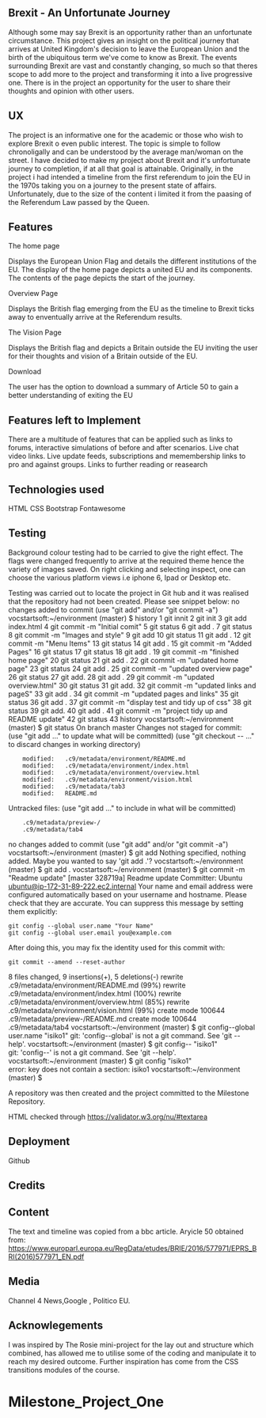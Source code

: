 ## Brexit - An Unfortunate Journey

Although some may say Brexit is an opportunity rather than an unfortunate circumstance. This project gives an insight on the political journey that arrives at United Kingdom's decision to leave the European Union and the birth of the ubiquitous term we've come to know as Brexit. 
The events surrounding Brexit are vast and constantly changing, so much so that theres scope to add more to the project and transforming it into a live progressive one. There is in the project an opportunity for the user to share their thoughts and opinion with other users. 

## UX

The project is an informative one for the academic or those who wish to explore Brexit o even public interest. The topic is simple to follow chronoligally
and can be understood by the average man/woman on the street. I have decided to make my project about Brexit and it's unfortunate journey to completion, if at all that goal is attainable. 
Originally, in the project i had intended a timeline from the first referendum to join the EU in the 1970s taking you on a journey to the present state of affairs. Unfortunately, due to the size of the content i limited it from  the paasing of the Referendum Law passed by the Queen.

## Features

The home page

Displays the European Union Flag and details the different institutions of the EU. The display of the home page depicts a united  EU and its components. The contents of the page depicts the start of the journey.

Overview Page

Displays the British flag emerging from the EU as the timeline to Brexit ticks away to enventually arrive at the Referendum results.

The Vision Page

Displays the British flag and depicts a Britain outside the EU inviting the user for their thoughts and vision of a Britain outside of the EU.


Download

The user has the option to download a summary of Article 50 to gain a better understanding of exiting the EU              

## Features left to Implement

There are a multitude of features that can be applied such as links to forums, interactive simulations of before and after scenarios. Live chat video links. Live update feeds, subscriptions and memembership links to pro and against groups. Links to further reading or reasearch

## Technologies used

HTML
CSS
Bootstrap
Fontawesome

## Testing

Background colour testing had to be carried to give the right effect. The flags were changed frequently to arrive at the required theme hence the variety of images saved.
On right clicking and selecting inspect, one can choose the various platform views i.e iphone 6, Ipad or Desktop etc.

Testing was carried out to locate the project in Git hub and it was realised that the repository had not been created. Please see snippet below:
no changes added to commit (use "git add" and/or "git commit -a")
vocstartsoft:~/environment (master) $ history
    1  git innit
    2  git init
    3  git add index.html
    4  git commit -m "Initial comit"
    5  git status
    6  git add .
    7  git status
    8  git commit -m "Images and style"
    9  git add
   10  git status
   11  git add .
   12  git commit -m "Menu Items"
   13  git status
   14  git add .
   15  git commit -m "Added Pages"
   16  git status
   17  git status
   18  git add .
   19  git commit -m "finished home page"
   20  git status
   21  git add .
   22  git commit -m "updated home page"
   23  git status
   24  git add .
   25  git commit -m "updated overview page"
   26  git status
   27  git add.
   28  git add .
   29  git commit -m "updated overview.html"
   30  git status
   31  git add.
   32  git commit -m "updated links and pageS"
   33  git add .
   34  git commit -m "updated pages and links"
   35  git status
   36  git add .
   37  git commit -m "display test and tidy up of css"
   38  git status
   39  git add.
   40  git add .
   41  git commit -m "project tidy up and README update"
   42  git status
   43  history
vocstartsoft:~/environment (master) $ git status
On branch master
Changes not staged for commit:
  (use "git add <file>..." to update what will be committed)
  (use "git checkout -- <file>..." to discard changes in working directory)

        modified:   .c9/metadata/environment/README.md
        modified:   .c9/metadata/environment/index.html
        modified:   .c9/metadata/environment/overview.html
        modified:   .c9/metadata/environment/vision.html
        modified:   .c9/metadata/tab3
        modified:   README.md

Untracked files:
  (use "git add <file>..." to include in what will be committed)

        .c9/metadata/preview-/
        .c9/metadata/tab4

no changes added to commit (use "git add" and/or "git commit -a")
vocstartsoft:~/environment (master) $ git add
Nothing specified, nothing added.
Maybe you wanted to say 'git add .'?
vocstartsoft:~/environment (master) $ git add .
vocstartsoft:~/environment (master) $  git commit -m "Readme update"
[master 328719a] Readme update
 Committer: Ubuntu <ubuntu@ip-172-31-89-222.ec2.internal>
Your name and email address were configured automatically based
on your username and hostname. Please check that they are accurate.
You can suppress this message by setting them explicitly:

    git config --global user.name "Your Name"
    git config --global user.email you@example.com

After doing this, you may fix the identity used for this commit with:

    git commit --amend --reset-author

 8 files changed, 9 insertions(+), 5 deletions(-)
 rewrite .c9/metadata/environment/README.md (99%)
 rewrite .c9/metadata/environment/index.html (100%)
 rewrite .c9/metadata/environment/overview.html (85%)
 rewrite .c9/metadata/environment/vision.html (99%)
 create mode 100644 .c9/metadata/preview-/README.md
 create mode 100644 .c9/metadata/tab4
vocstartsoft:~/environment (master) $ git config--global user.name "isiko1"
git: 'config--global' is not a git command. See 'git --help'.
vocstartsoft:~/environment (master) $ git config-- "isiko1"                 
git: 'config--' is not a git command. See 'git --help'.
vocstartsoft:~/environment (master) $ git config  "isiko1"                  
error: key does not contain a section: isiko1
vocstartsoft:~/environment (master) $ 

A repository was then created and the project committed to the Milestone Repository.

HTML checked through https://validator.w3.org/nu/#textarea

## Deployment

Github


## Credits

## Content

The text and timeline was copied from a bbc article.
Aryicle 50 obtained from: https://www.europarl.europa.eu/RegData/etudes/BRIE/2016/577971/EPRS_BRI(2016)577971_EN.pdf

## Media

Channel 4 News,Google , Politico EU.



## Acknowlegements

I was inspired by The Rosie mini-project for the lay out and structure which combined, has allowed me to utilise some of the coding and manipulate it to reach my desired outcome. Further inspiration has come from the CSS transitions modules of the course.

# Milestone_Project_One
